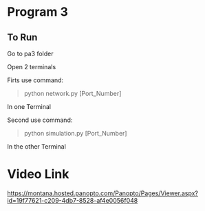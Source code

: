# Program 3

## To Run 

Go to pa3 folder

Open 2 terminals

Firts use command:  
> python network.py [Port_Number]

In one Terminal

Second use command: 
> python simulation.py [Port_Number]

In the other Terminal

# Video Link
https://montana.hosted.panopto.com/Panopto/Pages/Viewer.aspx?id=19f77621-c209-4db7-8528-af4e0056f048
